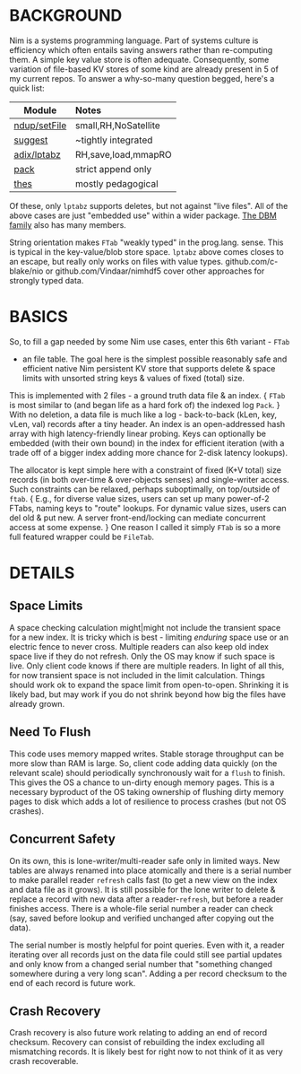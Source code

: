 BACKGROUND
==========

Nim is a systems programming language.  Part of systems culture is efficiency
which often entails saving answers rather than re-computing them.  A simple key
value store is often adequate.  Consequently, some variation of file-based KV
stores of some kind are already present in 5 of my current repos.  To answer a
why-so-many question begged, here's a quick list:

|Module                                                            |Notes               |
|------------------------------------------------------------------|:-------------------|
|[ndup/setFile](github.com/c-blake/ndup/blob/main/ndup/setFile.nim)|small,RH,NoSatellite|
|[suggest](github.com/c-blake/suggest)                             |~tightly integrated |
|[adix/lptabz](github.com/c-blake/adix/blob/master/adix/lptabz.nim)|RH,save,load,mmapRO |
|[pack](github.com/c-blake/nimsearch/blob/main/pack.nim)           |strict append only  |
|[thes](github.com/c-blake/thes)                                   |mostly pedagogical  |

Of these, only `lptabz` supports deletes, but not against "live files".  All of
the above cases are just "embedded use" within a wider package.  [The DBM
family](https://en.wikipedia.org/wiki/DBM_(computing)) also has many members.

String orientation makes `FTab` "weakly typed" in the prog.lang. sense.  This is
typical in the key-value/blob store space.  `lptabz` above comes closes to an
escape, but really only works on files with value types.  github.com/c-blake/nio
or github.com/Vindaar/nimhdf5 cover other approaches for strongly typed data.

BASICS
======

So, to fill a gap needed by some Nim use cases, enter this 6th variant - `FTab`
- an file table.  The goal here is the simplest possible reasonably safe and
efficient native Nim persistent KV store that supports delete & space limits
with unsorted string keys & values of fixed (total) size.

This is implemented with 2 files - a ground truth data file & an index. { `FTab`
is most similar to (and began life as a hard fork of) the indexed log `Pack`. }
With no deletion, a data file is much like a log - back-to-back (kLen, key,
vLen, val) records after a tiny header.  An index is an open-addressed hash
array with high latency-friendly linear probing.  Keys can optionally be
embedded (with their own bound) in the index for efficient iteration (with a
trade off of a bigger index adding more chance for 2-disk latency lookups).

The allocator is kept simple here with a constraint of fixed (K+V total) size
records (in both over-time & over-objects senses) and single-writer access.
Such constraints can be relaxed, perhaps suboptimally, on top/outside of `ftab`.
{ E.g., for diverse value sizes, users can set up many power-of-2 FTabs, naming
keys to "route" lookups.  For dynamic value sizes, users can del old & put new.
A server front-end/locking can mediate concurrent access at some expense. }
One reason I called it simply `FTab` is so a more full featured wrapper could be
`FileTab`.

DETAILS
=======

Space Limits
------------

A space checking calculation might|might not include the transient space for a
new index.  It is tricky which is best - limiting *enduring* space use or an
electric fence to never cross.  Multiple readers can also keep old index space
live if they do not refresh.  Only the OS may know if such space is live.  Only
client code knows if there are multiple readers.  In light of all this, for now
transient space is not included in the limit calculation.  Things should work ok
to expand the space limit from open-to-open.  Shrinking it is likely bad, but
may work if you do not shrink beyond how big the files have already grown.

Need To Flush
-------------

This code uses memory mapped writes.  Stable storage throughput can be more slow
than RAM is large.  So, client code adding data quickly (on the relevant scale)
should periodically synchronously wait for a `flush` to finish.  This gives the
OS a chance to un-dirty enough memory pages.  This is a necessary byproduct of
the OS taking ownership of flushing dirty memory pages to disk which adds a lot
of resilience to process crashes (but not OS crashes).

Concurrent Safety
-----------------

On its own, this is lone-writer/multi-reader safe only in limited ways.  New
tables are always renamed into place atomically and there is a serial number to
make parallel reader `refresh` calls fast (to get a new view on the index and
data file as it grows).  It is still possible for the lone writer to delete &
replace a record with new data after a reader-`refresh`, but before a reader
finishes access.  There is a whole-file serial number a reader can check (say,
saved before lookup and verified unchanged after copying out the data).

The serial number is mostly helpful for point queries.  Even with it, a reader
iterating over all records just on the data file could still see partial updates
and only know from a changed serial number that "something changed somewhere
during a very long scan".  Adding a per record checksum to the end of each
record is future work.

Crash Recovery
--------------

Crash recovery is also future work relating to adding an end of record checksum.
Recovery can consist of rebuilding the index excluding all mismatching records.
It is likely best for right now to not think of it as very crash recoverable.
